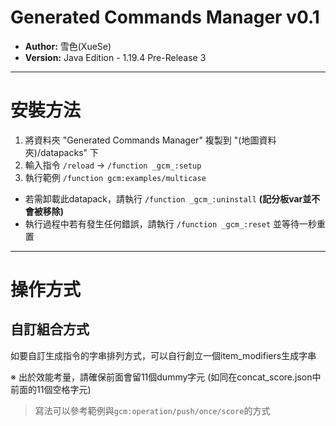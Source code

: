 # Generated Commands Manager v0.1
 
- **Author:** 雪色(XueSe)
- **Version:** Java Edition - 1.19.4 Pre-Release 3

---

# 安裝方法

1. 將資料夾 "Generated Commands Manager" 複製到 "(地圖資料夾)/datapacks" 下
2. 輸入指令 `/reload` -> `/function _gcm_:setup`
3. 執行範例 `/function gcm:examples/multicase`

- 若需卸載此datapack，請執行 `/function _gcm_:uninstall` **(記分板var並不會被移除)**
- 執行過程中若有發生任何錯誤，請執行 `/function _gcm_:reset` 並等待一秒重置

---

# 操作方式

## 自訂組合方式

如要自訂生成指令的字串排列方式，可以自行創立一個item_modifiers生成字串

※ 出於效能考量，請確保前面會留11個dummy字元 (如同在concat_score.json中前面的11個空格字元)

> 寫法可以參考範例與`gcm:operation/push/once/score`的方式

